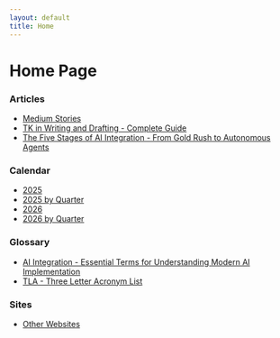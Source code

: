 ```yaml
---
layout: default
title: Home
---
```


# Home Page

<!-- LINKS-INSERT-START -->
### Articles
* [ Medium Stories]( https://medium.com/@varada)
* [ TK in Writing and Drafting - Complete Guide]( /_pages/tk.html)
* [ The Five Stages of AI Integration - From Gold Rush to Autonomous Agents]( /_pages/ai-integration.html)

### Calendar
* [ 2025]( /calendar/calendar-y-2025.html)
* [ 2025 by Quarter]( /calendar/calendar-q-2025.html)
* [ 2026]( /calendar/calendar-y-2026.html)
* [ 2026 by Quarter]( /calendar/calendar-q-2026.html)

### Glossary
* [ AI Integration - Essential Terms for Understanding Modern AI Implementation]( /_pages/glossary-ai-integration.html)
* [ TLA - Three Letter Acronym List]( /html/tla.html)

### Sites
* [ Other Websites]( /_pages/websites.html)

<!-- LINKS-INSERT-END -->
